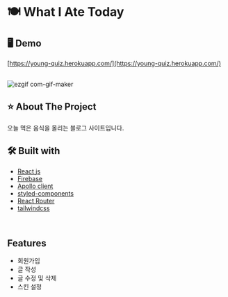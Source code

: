 # 🍽 What I Ate Today

## 🖥 Demo
[https://young-quiz.herokuapp.com/](https://young-quiz.herokuapp.com/)<br><br>

![ezgif com-gif-maker](https://user-images.githubusercontent.com/59763645/156202903-a4e4ccca-746b-4c6a-aa06-3b08e696a921.gif)



## ⭐️ About The Project
오늘 먹은 음식을 올리는 블로그 사이트입니다.
<br>

## 🛠 Built with
* [React js](https://reactjs.org/)   
* [Firebase](https://firebase.google.com/)
* [Apollo client](https://www.apollographql.com/docs/react/)   
* [styled-components](https://styled-components.com/)
* [React Router](https://reactrouter.com/)
* [tailwindcss](https://tailwindcss.com/)
<br>

## Features
* 회원가입
* 글 작성
* 글 수정 및 삭제
* 스킨 설정
